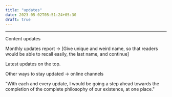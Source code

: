 ```yaml
---
title: "updates"
date: 2023-05-02T05:51:24+05:30
draft: true
---
```


---

Content updates



Monthly updates report -> [Give unique and weird name, so that readers would be able to recall easily, the last name, and continue]

Latest updates on the top.

Other ways to stay updated -> online channels



"With each and every update, I would be going a step ahead towards the completion of the complete philosophy of our existence, at one place."
